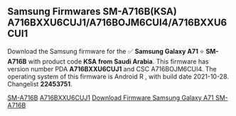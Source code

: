 <h2>Samsung Firmwares SM-A716B(KSA) A716BXXU6CUJ1/A716BOJM6CUI4/A716BXXU6CUI1</h2>
Download the Samsung firmware for the ✅ <strong>Samsung Galaxy A71 </strong> ⭐ <strong>SM-A716B</strong> with product code <strong>KSA</strong> <strong> from Saudi Arabia</strong>. This firmware has version number PDA <strong>A716BXXU6CUJ1</strong> and CSC A716BOJM6CUI4. The operating system of this firmware is Android R , with build date 2021-10-28. Changelist <strong>22453751</strong>.


[SM-A716B](https://samfirm.shop/samsung/model/SM-A716B)
[A716BXXU6CUJ1](https://samfirm.shop/samsung/pda/A716BXXU6CUJ1)
[Download Firmware Samsung Galaxy A71 SM-A716B](https://samfirm.shop/samsung/firmware/469711)
